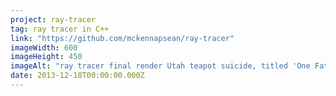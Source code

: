 ```yaml
---
project: ray-tracer
tag: ray tracer in C++
link: "https://github.com/mckennapsean/ray-tracer"
imageWidth: 600
imageHeight: 450
imageAlt: "ray tracer final render Utah teapot suicide, titled 'One Fateful Night'"
date: 2013-12-18T00:00:00.000Z
---
```

